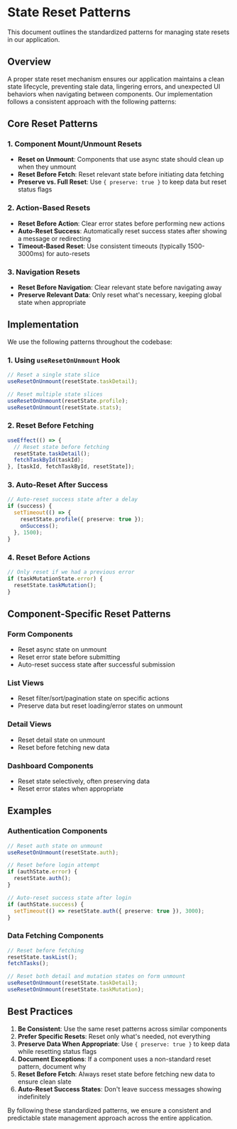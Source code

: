 # State Reset Patterns

This document outlines the standardized patterns for managing state resets in our application.

## Overview

A proper state reset mechanism ensures our application maintains a clean state lifecycle, preventing stale data, lingering errors, and unexpected UI behaviors when navigating between components. Our implementation follows a consistent approach with the following patterns:

## Core Reset Patterns

### 1. Component Mount/Unmount Resets

- **Reset on Unmount**: Components that use async state should clean up when they unmount
- **Reset Before Fetch**: Reset relevant state before initiating data fetching
- **Preserve vs. Full Reset**: Use `{ preserve: true }` to keep data but reset status flags

### 2. Action-Based Resets

- **Reset Before Action**: Clear error states before performing new actions
- **Auto-Reset Success**: Automatically reset success states after showing a message or redirecting
- **Timeout-Based Reset**: Use consistent timeouts (typically 1500-3000ms) for auto-resets

### 3. Navigation Resets

- **Reset Before Navigation**: Clear relevant state before navigating away
- **Preserve Relevant Data**: Only reset what's necessary, keeping global state when appropriate

## Implementation

We use the following patterns throughout the codebase:

### 1. Using `useResetOnUnmount` Hook

```typescript
// Reset a single state slice
useResetOnUnmount(resetState.taskDetail);

// Reset multiple state slices
useResetOnUnmount(resetState.profile);
useResetOnUnmount(resetState.stats);
```

### 2. Reset Before Fetching

```typescript
useEffect(() => {
  // Reset state before fetching
  resetState.taskDetail();
  fetchTaskById(taskId);
}, [taskId, fetchTaskById, resetState]);
```

### 3. Auto-Reset After Success

```typescript
// Auto-reset success state after a delay
if (success) {
  setTimeout(() => {
    resetState.profile({ preserve: true });
    onSuccess();
  }, 1500);
}
```

### 4. Reset Before Actions

```typescript
// Only reset if we had a previous error
if (taskMutationState.error) {
  resetState.taskMutation();
}
```

## Component-Specific Reset Patterns

### Form Components

- Reset async state on unmount
- Reset error state before submitting
- Auto-reset success state after successful submission

### List Views

- Reset filter/sort/pagination state on specific actions
- Preserve data but reset loading/error states on unmount

### Detail Views

- Reset detail state on unmount
- Reset before fetching new data

### Dashboard Components

- Reset state selectively, often preserving data
- Reset error states when appropriate

## Examples

### Authentication Components

```typescript
// Reset auth state on unmount
useResetOnUnmount(resetState.auth);

// Reset before login attempt
if (authState.error) {
  resetState.auth();
}

// Auto-reset success state after login
if (authState.success) {
  setTimeout(() => resetState.auth({ preserve: true }), 3000);
}
```

### Data Fetching Components

```typescript
// Reset before fetching
resetState.taskList();
fetchTasks();

// Reset both detail and mutation states on form unmount
useResetOnUnmount(resetState.taskDetail);
useResetOnUnmount(resetState.taskMutation);
```

## Best Practices

1. **Be Consistent**: Use the same reset patterns across similar components
2. **Prefer Specific Resets**: Reset only what's needed, not everything
3. **Preserve Data When Appropriate**: Use `{ preserve: true }` to keep data while resetting status flags
4. **Document Exceptions**: If a component uses a non-standard reset pattern, document why
5. **Reset Before Fetch**: Always reset state before fetching new data to ensure clean slate
6. **Auto-Reset Success States**: Don't leave success messages showing indefinitely

By following these standardized patterns, we ensure a consistent and predictable state management approach across the entire application.
